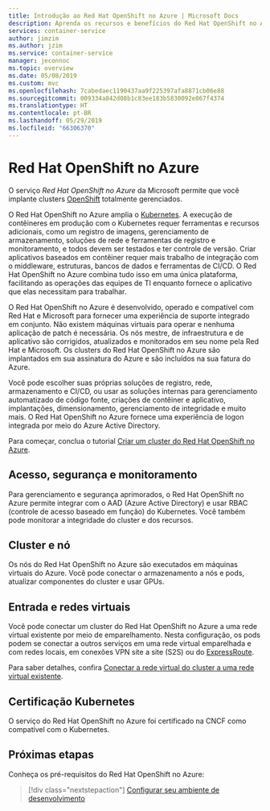 ```yaml
---
title: Introdução ao Red Hat OpenShift no Azure | Microsoft Docs
description: Aprenda os recursos e benefícios do Red Hat OpenShift no Azure na Microsoft para implantar e gerenciar aplicativos baseados em contêiner.
services: container-service
author: jimzim
ms.author: jzim
ms.service: container-service
manager: jeconnoc
ms.topic: overview
ms.date: 05/08/2019
ms.custom: mvc
ms.openlocfilehash: 7cabedaec1190437aa9f225397afa8871cb06e88
ms.sourcegitcommit: 009334a842d08b1c83ee183b5830092e067f4374
ms.translationtype: HT
ms.contentlocale: pt-BR
ms.lasthandoff: 05/29/2019
ms.locfileid: "66306370"
---
```

# <a name="azure-red-hat-openshift"></a>Red Hat OpenShift no Azure

O serviço *Red Hat OpenShift no Azure* da Microsoft permite que você implante clusters [OpenShift](https://www.openshift.com/) totalmente gerenciados.

O Red Hat OpenShift no Azure amplia o [Kubernetes](https://kubernetes.io/). A execução de contêineres em produção com o Kubernetes requer ferramentas e recursos adicionais, como um registro de imagens, gerenciamento de armazenamento, soluções de rede e ferramentas de registro e monitoramento, e todos devem ser testados e ter controle de versão. Criar aplicativos baseados em contêiner requer mais trabalho de integração com o middleware, estruturas, bancos de dados e ferramentas de CI/CD. O Red Hat OpenShift no Azure combina tudo isso em uma única plataforma, facilitando as operações das equipes de TI enquanto fornece o aplicativo que elas necessitam para trabalhar.

O Red Hat OpenShift no Azure é desenvolvido, operado e compatível com Red Hat e Microsoft para fornecer uma experiência de suporte integrado em conjunto. Não existem máquinas virtuais para operar e nenhuma aplicação de patch é necessária. Os nós mestre, de infraestrutura e de aplicativo são corrigidos, atualizados e monitorados em seu nome pela Red Hat e Microsoft. Os clusters do Red Hat OpenShift no Azure são implantados em sua assinatura do Azure e são incluídos na sua fatura do Azure.

Você pode escolher suas próprias soluções de registro, rede, armazenamento e CI/CD, ou usar as soluções internas para gerenciamento automatizado de código fonte, criações de contêiner e aplicativo, implantações, dimensionamento, gerenciamento de integridade e muito mais. O Red Hat OpenShift no Azure fornece uma experiência de logon integrada por meio do Azure Active Directory.

Para começar, conclua o tutorial [Criar um cluster do Red Hat OpenShift no Azure](tutorial-create-cluster.md).

## <a name="access-security-and-monitoring"></a>Acesso, segurança e monitoramento

Para gerenciamento e segurança aprimorados, o Red Hat OpenShift no Azure permite integrar com o AAD (Azure Active Directory) e usar RBAC (controle de acesso baseado em função) do Kubernetes. Você também pode monitorar a integridade do cluster e dos recursos.

## <a name="cluster-and-node"></a>Cluster e nó

Os nós do Red Hat OpenShift no Azure são executados em máquinas virtuais do Azure. Você pode conectar o armazenamento a nós e pods, atualizar componentes do cluster e usar GPUs.

## <a name="virtual-networks-and-ingress"></a>Entrada e redes virtuais

Você pode conectar um cluster do Red Hat OpenShift no Azure a uma rede virtual existente por meio de emparelhamento. Nesta configuração, os pods podem se conectar a outros serviços em uma rede virtual emparelhada e com redes locais, em conexões VPN site a site (S2S) ou do [ExpressRoute](https://docs.microsoft.com/azure/expressroute/).

Para saber detalhes, confira [Conectar a rede virtual do cluster a uma rede virtual existente](tutorial-create-cluster.md#optional-connect-the-clusters-virtual-network-to-an-existing-virtual-network).

## <a name="kubernetes-certification"></a>Certificação Kubernetes

O serviço do Red Hat OpenShift no Azure foi certificado na CNCF como compatível com o Kubernetes.

## <a name="next-steps"></a>Próximas etapas

Conheça os pré-requisitos do Red Hat OpenShift no Azure:

> [!div class="nextstepaction"]
> [Configurar seu ambiente de desenvolvimento](howto-setup-environment.md)